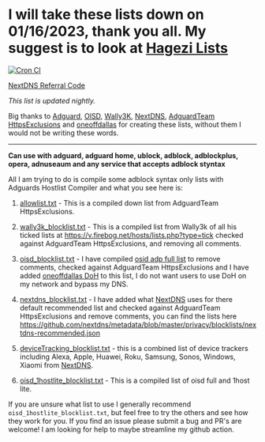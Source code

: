 # I will take these lists down on 01/16/2023, thank you all. My suggest is to look at [Hagezi Lists](https://github.com/hagezi/dns-blocklists)

[![Cron CI](https://github.com/travisboss/Jefe-Lists/actions/workflows/cron.yml/badge.svg?branch=main)](https://github.com/travisboss/Jefe-Lists/actions/workflows/cron.yml)

[NextDNS Referral Code](https://nextdns.io/?from=nwmzs7gc)

_This list is updated nightly._

Big thanks to [Adguard](https://github.com/AdguardTeam/HostlistCompiler), [OISD](https://oisd.nl/), [Wally3K](https://firebog.net/), [NextDNS](https://nextdns.io/?from=nwmzs7gc), [AdguardTeam HttpsExclusions](https://github.com/AdguardTeam/HttpsExclusions) and [oneoffdallas](https://github.com/oneoffdallas/dohservers) for creating these lists, without them I would not be writing these words.

<hr />

**Can use with adguard, adguard home, ublock, adblock, adblockplus, opera, adnuseaum and any service that accepts adblock styntax**

All I am trying to do is compile some adblock syntax only lists with Adguards Hostlist Compiler and what you see here is:

1. [allowlist.txt](https://raw.githubusercontent.com/travisboss/Jefe-Lists/main/allowlist.txt) - This is a compiled down list from AdguardTeam HttpsExclusions.

2. [wally3k_blocklist.txt](https://raw.githubusercontent.com/travisboss/Jefe-Lists/main/wally3k_blocklist.txt) - This is a compiled list from Wally3k of all his ticked lists at https://v.firebog.net/hosts/lists.php?type=tick checked against AdguardTeam HttpsExclusions, and removing all comments.

3. [oisd_blocklist.txt](https://raw.githubusercontent.com/travisboss/Jefe-Lists/main/oisd_blocklist.txt) - I have compiled [osid adp full list](https://raw.githubusercontent.com/sjhgvr/oisd/main/abp_full.txt) to remove comments, checked against AdguardTeam HttpsExclusions and I have added [oneoffdallas DoH](https://github.com/oneoffdallas/dohservers) to this list, I do not want users to use DoH on my network and bypass my DNS.

4. [nextdns_blocklist.txt](https://raw.githubusercontent.com/travisboss/Jefe-Lists/main/nextdns_blocklist.txt) - I have added what [NextDNS](https://nextdns.io/?from=nwmzs7gc) uses for there default recommended list and checked against AdguardTeam HttpsExclusions and remove comments, you can find the lists here https://github.com/nextdns/metadata/blob/master/privacy/blocklists/nextdns-recommended.json

5. [deviceTracking_blocklist.txt](https://raw.githubusercontent.com/travisboss/Jefe-Lists/main/deviceTracking_blocklist.txt) - this is a combined list of device trackers including Alexa, Apple, Huawei, Roku, Samsung, Sonos, Windows, Xiaomi from [NextDNS](https://nextdns.io/?from=nwmzs7gc).

6. [oisd_1hostlite_blocklist.txt](https://raw.githubusercontent.com/travisboss/Jefe-Lists/main/oisd_1hostlite_blocklist.txt) - This is a compiled list of oisd full and 1host lite.

If you are unsure what list to use I generally recommend `oisd_1hostlite_blocklist.txt`, but feel free to try the others and see how they work for you. If you find an issue please submit a bug and PR's are welcome! I am looking for help to maybe streamline my github action.
